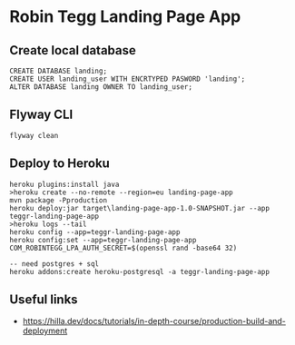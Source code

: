 # Robin Tegg Landing Page App

## Create local database

```
CREATE DATABASE landing;
CREATE USER landing_user WITH ENCRTYPED PASWORD 'landing';
ALTER DATABASE landing OWNER TO landing_user;
```

## Flyway CLI

```
flyway clean
```

## Deploy to Heroku

```
heroku plugins:install java
>heroku create --no-remote --region=eu landing-page-app
mvn package -Pproduction
heroku deploy:jar target\landing-page-app-1.0-SNAPSHOT.jar --app teggr-landing-page-app
>heroku logs --tail
heroku config --app=teggr-landing-page-app
heroku config:set --app=teggr-landing-page-app COM_ROBINTEGG_LPA_AUTH_SECRET=$(openssl rand -base64 32)

-- need postgres + sql
heroku addons:create heroku-postgresql -a teggr-landing-page-app
```

## Useful links

- https://hilla.dev/docs/tutorials/in-depth-course/production-build-and-deployment

